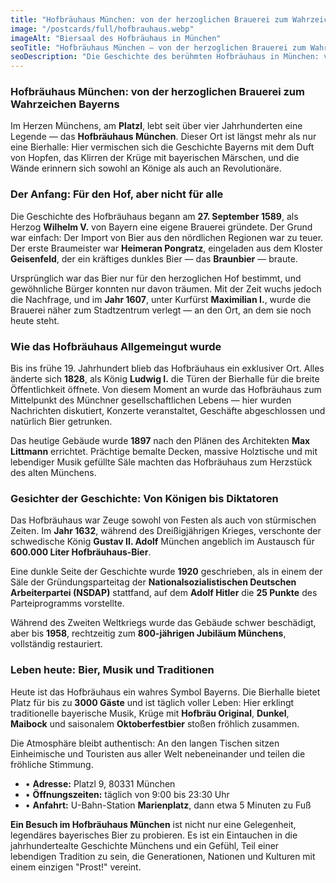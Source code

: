 ```yaml
---
title: "Hofbräuhaus München: von der herzoglichen Brauerei zum Wahrzeichen Bayerns"
image: "/postcards/full/hofbrauhaus.webp"
imageAlt: "Biersaal des Hofbräuhaus in München"
seoTitle: "Hofbräuhaus München — von der herzoglichen Brauerei zum Wahrzeichen Bayerns"
seoDescription: "Die Geschichte des berühmten Hofbräuhaus in München: von der Gründung 1589 bis zur modernen Legende Bayerns."
---
```


### Hofbräuhaus München: von der herzoglichen Brauerei zum Wahrzeichen Bayerns

Im Herzen Münchens, am **Platzl**, lebt seit über vier Jahrhunderten eine Legende — das **Hofbräuhaus München**. Dieser Ort ist längst mehr als nur eine Bierhalle: Hier vermischen sich die Geschichte Bayerns mit dem Duft von Hopfen, das Klirren der Krüge mit bayerischen Märschen, und die Wände erinnern sich sowohl an Könige als auch an Revolutionäre.

### Der Anfang: Für den Hof, aber nicht für alle

Die Geschichte des Hofbräuhaus begann am **27. September 1589**, als Herzog **Wilhelm V.** von Bayern eine eigene Brauerei gründete. Der Grund war einfach: Der Import von Bier aus den nördlichen Regionen war zu teuer. Der erste Braumeister war **Heimeran Pongratz**, eingeladen aus dem Kloster **Geisenfeld**, der ein kräftiges dunkles Bier — das **Braunbier** — braute.

Ursprünglich war das Bier nur für den herzoglichen Hof bestimmt, und gewöhnliche Bürger konnten nur davon träumen. Mit der Zeit wuchs jedoch die Nachfrage, und im **Jahr 1607**, unter Kurfürst **Maximilian I.**, wurde die Brauerei näher zum Stadtzentrum verlegt — an den Ort, an dem sie noch heute steht.

### Wie das Hofbräuhaus Allgemeingut wurde

Bis ins frühe 19. Jahrhundert blieb das Hofbräuhaus ein exklusiver Ort. Alles änderte sich **1828**, als König **Ludwig I.** die Türen der Bierhalle für die breite Öffentlichkeit öffnete. Von diesem Moment an wurde das Hofbräuhaus zum Mittelpunkt des Münchner gesellschaftlichen Lebens — hier wurden Nachrichten diskutiert, Konzerte veranstaltet, Geschäfte abgeschlossen und natürlich Bier getrunken.

Das heutige Gebäude wurde **1897** nach den Plänen des Architekten **Max Littmann** errichtet. Prächtige bemalte Decken, massive Holztische und mit lebendiger Musik gefüllte Säle machten das Hofbräuhaus zum Herzstück des alten Münchens.

### Gesichter der Geschichte: Von Königen bis Diktatoren

Das Hofbräuhaus war Zeuge sowohl von Festen als auch von stürmischen Zeiten. Im **Jahr 1632**, während des Dreißigjährigen Krieges, verschonte der schwedische König **Gustav II. Adolf** München angeblich im Austausch für **600.000 Liter Hofbräuhaus-Bier**.

Eine dunkle Seite der Geschichte wurde **1920** geschrieben, als in einem der Säle der Gründungsparteitag der **Nationalsozialistischen Deutschen Arbeiterpartei (NSDAP)** stattfand, auf dem **Adolf Hitler** die **25 Punkte** des Parteiprogramms vorstellte.

Während des Zweiten Weltkriegs wurde das Gebäude schwer beschädigt, aber bis **1958**, rechtzeitig zum **800-jährigen Jubiläum Münchens**, vollständig restauriert.

### Leben heute: Bier, Musik und Traditionen

Heute ist das Hofbräuhaus ein wahres Symbol Bayerns. Die Bierhalle bietet Platz für bis zu **3000 Gäste** und ist täglich voller Leben: Hier erklingt traditionelle bayerische Musik, Krüge mit **Hofbräu Original**, **Dunkel**, **Maibock** und saisonalem **Oktoberfestbier** stoßen fröhlich zusammen.

Die Atmosphäre bleibt authentisch: An den langen Tischen sitzen Einheimische und Touristen aus aller Welt nebeneinander und teilen die fröhliche Stimmung.

- • **Adresse:** Platzl 9, 80331 München
- • **Öffnungszeiten:** täglich von 9:00 bis 23:30 Uhr
- • **Anfahrt:** U-Bahn-Station **Marienplatz**, dann etwa 5 Minuten zu Fuß

**Ein Besuch im Hofbräuhaus München** ist nicht nur eine Gelegenheit, legendäres bayerisches Bier zu probieren. Es ist ein Eintauchen in die jahrhundertealte Geschichte Münchens und ein Gefühl, Teil einer lebendigen Tradition zu sein, die Generationen, Nationen und Kulturen mit einem einzigen "Prost!" vereint.
